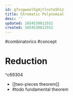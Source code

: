 ```yaml
---
id: g7ssgwoel5g4jtlnzte5h1z
title: Chromatic Polynomial
desc: ''
updated: 1654530812552
created: 1654530812552
---
```

#combinatorics  #concept
# Reduction

^c69304

- [[two-pieces theorem]]
- #todo fundamental theorem
